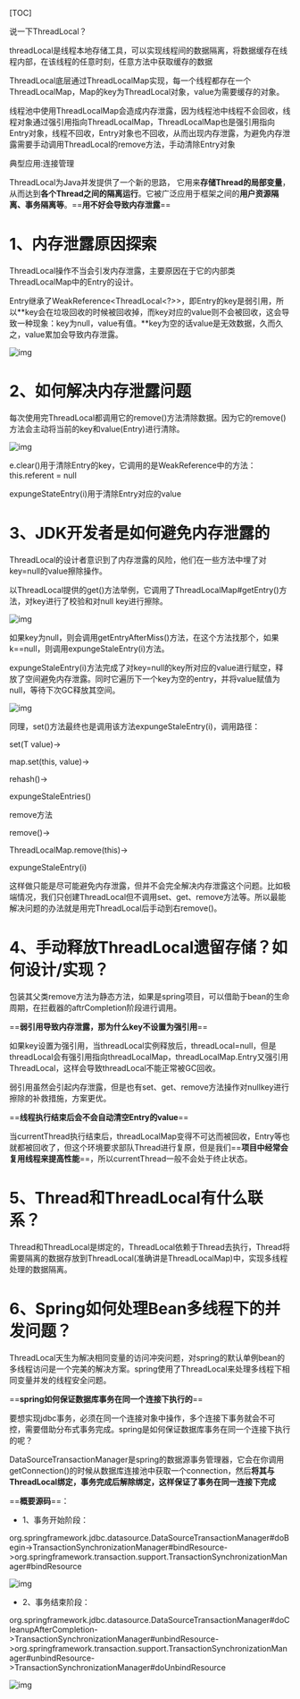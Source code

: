 [TOC]

说一下ThreadLocal？

threadLocal是线程本地存储工具，可以实现线程间的数据隔离，将数据缓存在线程内部，在该线程的任意时刻，任意方法中获取缓存的数据

ThreadLocal底层通过ThreadLocalMap实现，每一个线程都存在一个ThreadLocalMap，Map的key为ThreadLocal对象，value为需要缓存的对象。

线程池中使用ThreadLocalMap会造成内存泄露，因为线程池中线程不会回收，线程对象通过强引用指向ThreadLocalMap，ThreadLocalMap也是强引用指向Entry对象，线程不回收，Entry对象也不回收，从而出现内存泄露，为避免内存泄露需要手动调用ThreadLocal的remove方法，手动清除Entry对象

典型应用:连接管理



ThreadLocal为Java并发提供了一个新的思路， 它用来**存储Thread的局部变量**， 从而达到**各个Thread之间的隔离运行**。它被广泛应用于框架之间的**用户资源隔离、事务隔离等**。==**用不好会导致内存泄露**==

# 1、内存泄露原因探索

ThreadLocal操作不当会引发内存泄露，主要原因在于它的内部类ThreadLocalMap中的Entry的设计。

Entry继承了WeakReference<ThreadLocal<?>>，即Entry的key是弱引用，所以**key会在垃圾回收的时候被回收掉，而key对应的value则不会被回收，这会导致一种现象：key为null，value有值。**key为空的话value是无效数据，久而久之，value累加会导致内存泄露。

![img](https://raw.githubusercontent.com/lission/markdownPics/main/java/threadLocal-entry.webp)

# 2、如何解决内存泄露问题

每次使用完ThreadLocal都调用它的remove()方法清除数据。因为它的remove()方法会主动将当前的key和value(Entry)进行清除。

![img](https://raw.githubusercontent.com/lission/markdownPics/main/java/threadLocal-remove.webp)

e.clear()用于清除Entry的key，它调用的是WeakReference中的方法：this.referent = null

expungeStateEntry(i)用于清除Entry对应的value

# 3、JDK开发者是如何避免内存泄露的

ThreadLocal的设计者意识到了内存泄露的风险，他们在一些方法中埋了对key=null的value擦除操作。

以ThreadLocal提供的get()方法举例，它调用了ThreadLocalMap#getEntry()方法，对key进行了校验和对null key进行擦除。

![img](https://raw.githubusercontent.com/lission/markdownPics/main/java/threadlocal-key-remove.webp)

如果key为null，则会调用getEntryAfterMiss()方法，在这个方法找那个，如果k==null，则调用expungeStaleEntry(i)方法。

expungeStaleEntry(i)方法完成了对key=null的key所对应的value进行赋空，释放了空间避免内存泄露。同时它遍历下一个key为空的entry，并将value赋值为null，等待下次GC释放其空间。

![img](https://raw.githubusercontent.com/lission/markdownPics/main/java/threadlocal-remove-value.webp)

同理，set()方法最终也是调用该方法expungeStaleEntry(i)，调用路径：

set(T value)->

map.set(this, value)->

rehash()->

expungeStaleEntries()

remove方法

remove()->

ThreadLocalMap.remove(this)->

expungeStaleEntry(i)

这样做只能是尽可能避免内存泄露，但并不会完全解决内存泄露这个问题。比如极端情况，我们只创建ThreadLocal但不调用set、get、remove方法等。所以最能解决问题的办法就是用完ThreadLocal后手动到右remove()。

# 4、手动释放ThreadLocal遗留存储？如何设计/实现？

包装其父类remove方法为静态方法，如果是spring项目，可以借助于bean的生命周期，在拦截器的aftrCompletion阶段进行调用。

==**弱引用导致内存泄露，那为什么key不设置为强引用**==

如果key设置为强引用，当threadLocal实例释放后，threadLocal=null，但是threadLocal会有强引用指向threadLocalMap，threadLocalMap.Entry又强引用ThreadLocal，这样会导致threadLocal不能正常被GC回收。

弱引用虽然会引起内存泄露，但是也有set、get、remove方法操作对nullkey进行擦除的补救措施，方案更优。

==**线程执行结束后会不会自动清空Entry的value**==

当currentThread执行结束后，threadLocalMap变得不可达而被回收，Entry等也就都被回收了，但这个环境要求部队Thread进行复原，但是我们==**项目中经常会复用线程来提高性能**==，所以currentThread一般不会处于终止状态。

# 5、Thread和ThreadLocal有什么联系？

Thread和ThreadLocal是绑定的，ThreadLocal依赖于Thread去执行，Thread将需要隔离的数据存放到ThreadLocal(准确讲是ThreadLocalMap)中，实现多线程处理的数据隔离。

# 6、Spring如何处理Bean多线程下的并发问题？

ThreadLocal天生为解决相同变量的访问冲突问题，对spring的默认单例bean的多线程访问是一个完美的解决方案。spring使用了ThreadLocal来处理多线程下相同变量并发的线程安全问题。

==**spring如何保证数据库事务在同一个连接下执行的**==

要想实现jdbc事务，必须在同一个连接对象中操作，多个连接下事务就会不可控，需要借助分布式事务完成。spring是如何保证数据库事务在同一个连接下执行的呢？

DataSourceTransactionManager是spring的数据源事务管理器，它会在你调用getConnection()的时候从数据库连接池中获取一个connection，然后**将其与ThreadLocal绑定，事务完成后解除绑定，这样保证了事务在同一连接下完成**

==**概要源码**==：

- 1、事务开始阶段：

org.springframework.jdbc.datasource.DataSourceTransactionManager#doBegin->TransactionSynchronizationManager#bindResource->org.springframework.transaction.support.TransactionSynchronizationManager#bindResource

![img](https://raw.githubusercontent.com/lission/markdownPics/main/java/transaction-start.webp)

- 2、事务结束阶段：

org.springframework.jdbc.datasource.DataSourceTransactionManager#doCleanupAfterCompletion->TransactionSynchronizationManager#unbindResource->org.springframework.transaction.support.TransactionSynchronizationManager#unbindResource->TransactionSynchronizationManager#doUnbindResource

![img](https://raw.githubusercontent.com/lission/markdownPics/main/java/transaction-end.webp)